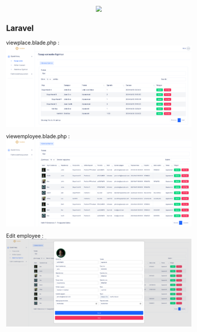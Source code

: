 <p align="center"><a href="https://laravel.com" target="_blank"><img src="https://raw.githubusercontent.com/laravel/art/master/logo-lockup/5%20SVG/2%20CMYK/1%20Full%20Color/laravel-logolockup-cmyk-red.svg" width="400"></a></p>


##  Laravel
viewplace.blade.php : 
<img src="/read/image2.png">

viewemployee.blade.php : 
<img src="/read/image1.png">

Edit employee : 
<img src="/read/image.png">
